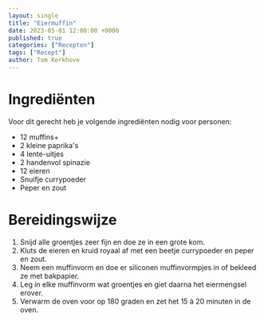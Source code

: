 ```yaml
---
layout: single
title: "Eiermuffin"
date: 2023-05-01 12:00:00 +0000
published: true
categories: ["Recepten"]
tags: ["Recept"]
author: Tom Kerkhove
---
```


# Ingrediënten
Voor dit gerecht heb je volgende ingrediënten nodig voor <aantal> personen:

- 12 muffins+
- 2 kleine paprika's
- 4 lente-uitjes
- 2 handenvol spinazie
- 12 eieren
- Snuifje currypoeder
- Peper en zout

# Bereidingswijze

1. Snijd alle groentjes zeer fijn en doe ze in een grote kom.
2. Kluts de eieren en kruid royaal af met een beetje currypoeder en peper en zout.
3. Neem een muffinvorm en doe er siliconen muffinvormpjes in of bekleed ze met bakpapier.
4. Leg in elke muffinvorm wat groentjes en giet daarna het eiermengsel erover.
5. Verwarm de oven voor op 180 graden en zet het 15 à 20 minuten in de oven.
